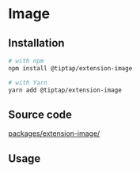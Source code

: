 # Image

## Installation
```bash
# with npm
npm install @tiptap/extension-image

# with Yarn
yarn add @tiptap/extension-image
```

## Source code
[packages/extension-image/](https://github.com/ueberdosis/tiptap-next/blob/main/packages/extension-image/)

## Usage
<demo name="Extensions/Image" highlight="12,30" />
